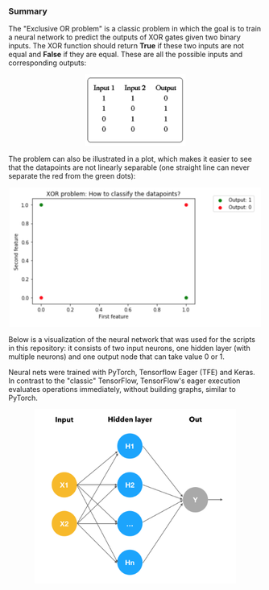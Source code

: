 ### Summary

The "Exclusive OR problem" is a classic problem in which the goal is to train a neural network to predict the outputs 
of XOR gates given two binary inputs. 
The XOR function should return **True** if these two inputs are not equal and **False** if they are equal. 
These are all the possible inputs and corresponding outputs:

<p align="center">
  <img src="images/XORvalues.png" width="200" title="XORvalues">
</p>
  
  
The problem can also be illustrated in a plot, which makes it easier to see that the datapoints are not linearly separable (one straight line can never separate the red from the green dots): 

<p align="center">
  <img src="images/XOR.png" width="500" title="XORproblem">
</p>


Below is a visualization of the neural network that was used for the scripts in this repository: it consists of two input neurons, one hidden layer (with multiple neurons) 
and one output node that can take value 0 or 1.  

Neural nets were trained with PyTorch, Tensorflow Eager (TFE) and Keras. 
In contrast to the "classic" TensorFlow, TensorFlow's eager execution evaluates operations immediately, without building graphs, similar to PyTorch.  

<p align="center">
  <img src="images/NetIllustration.png" width="400" title="Model">
</p>




